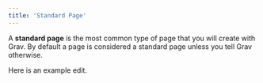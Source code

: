 ```yaml
---
title: 'Standard Page'
---
```


A **standard page** is the most common type of page that you will create with Grav. By default a page is considered a standard page unless you tell Grav otherwise.

Here is an example edit.
